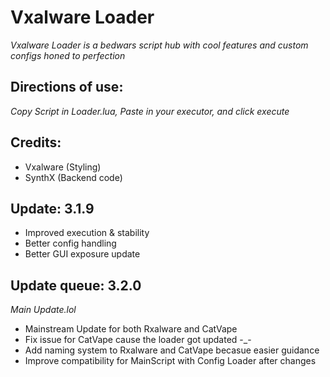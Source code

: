 # Vxalware Loader
*Vxalware Loader is a bedwars script hub with cool features and custom configs honed to perfection*
## Directions of use:
*Copy Script in Loader.lua, Paste in your executor, and click execute*
## Credits:
- Vxalware (Styling)
- SynthX (Backend code)
## Update: 3.1.9
- Improved execution & stability
- Better config handling
- Better GUI exposure update
## Update queue: 3.2.0
*Main Update.lol*
- Mainstream Update for both Rxalware and CatVape
- Fix issue for CatVape cause the loader got updated -_-
- Add naming system to Rxalware and CatVape becasue easier guidance
- Improve compatibility for MainScript with Config Loader after changes
